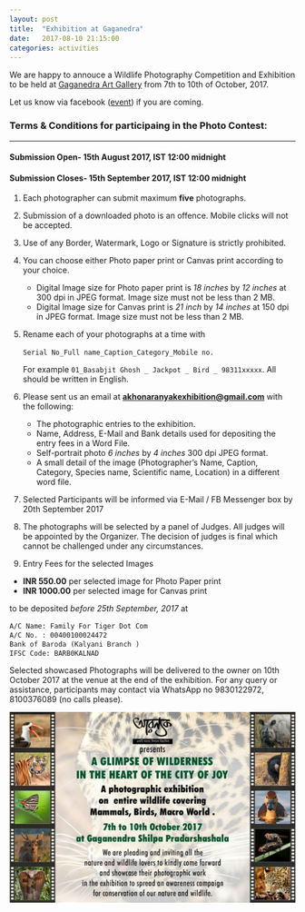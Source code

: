 ```yaml
---
layout: post
title:  "Exhibition at Gaganedra"
date:   2017-08-10 21:15:00
categories: activities
---
```


We are happy to annouce a Wildlife Photography Competition and Exhibition to be held at [Gaganedra Art Gallery](https://www.google.co.in/maps/place/Gaganendra+Art+Gallery/@22.5418855,88.3439196,17z/data=!3m1!4b1!4m5!3m4!1s0x3a027715a426eb4d:0x84928d22f7e33d62!8m2!3d22.5418806!4d88.3461083?hl=en) from 7th to 10th of October, 2017.

Let us know via facebook ([event](https://www.facebook.com/events/1424406834263943/permalink/1424406840930609/)) if you are coming.

### Terms & Conditions for participaing in the Photo Contest:

----

#### Submission Open- 15th August 2017, IST 12:00 midnight

#### Submission Closes- 15th September 2017, IST 12:00 midnight

1. Each photographer can submit maximum **five** photographs.

2. Submission of a downloaded photo is an offence. Mobile clicks will not be accepted.

3. Use of any Border, Watermark, Logo or Signature is strictly prohibited.

4. You can choose either Photo paper print or Canvas print according to your choice.

   * Digital Image size for Photo paper print is *18 inches* by *12 inches* at 300 dpi in JPEG format. Image size must not be less than 2 MB.
   * Digital Image size for Canvas print is *21 inch* by *14 inches* at 150 dpi in JPEG format. Image size must not be less than 2 MB.


5. Rename each of your photographs at a time with


    <code>Serial No_Full name_Caption_Category_Mobile no.</code>

    For example `01_Basabjit Ghosh _ Jackpot _ Bird _ 98311xxxxx`. All should be written in English.

6. Please sent us an email at **akhonaranyakexhibition@gmail.com** with the following:
   * The photographic entries to the exhibition.
   * Name, Address, E-Mail and Bank details used for depositing the entry fees in a Word File.
   * Self-portrait photo *6 inches* by *4 inches* 300 dpi JPEG format.
   *  A small detail of the image (Photographer’s Name, Caption, Category, Species name, Scientific name, Location) in a different word file. 


9. Selected Participants will be informed via E-Mail / FB Messenger box by 20th September 2017

10. The photographs will be selected by a panel of Judges. All judges will be appointed by the Organizer. The decision of judges is final which cannot be challenged under any circumstances.

11. Entry Fees for the selected Images
   * **INR 550.00** per selected image for Photo Paper print
   * **INR 1000.00** per selected image for Canvas print

to be deposited *before 25th September, 2017* at

~~~~~~~~
A/C Name: Family For Tiger Dot Com
A/C No. : 00400100024472
Bank of Baroda (Kalyani Branch )
IFSC Code: BARB0KALNAD
~~~~~~~~

Selected showcased Photographs will be delivered to the owner on 10th October 2017 at the venue at the end of the exhibition.
For any query or assistance, participants may contact via WhatsApp no 9830122972, 8100376089 (no calls please).

![Exhibition Banner](https://raw.githubusercontent.com/sailik1991/akhonaranyak/master/images/WhatsApp%20Image%202017-08-10%20at%2021.22.13.jpeg)
